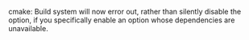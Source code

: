 cmake: Build system will now error out, rather than silently disable the option,
if you specifically enable an option whose dependencies are unavailable.

